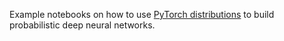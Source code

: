 Example notebooks on how to use [PyTorch distributions](https://pytorch.org/docs/stable/distributions.html) to build probabilistic deep neural networks.
